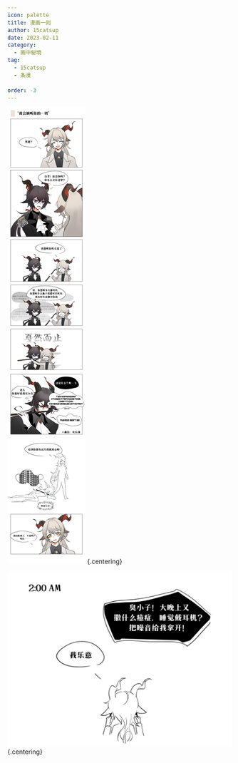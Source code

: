 ```yaml
---
icon: palette
title: 漫画一则
author: 15catsup
date: 2023-02-11
category:
  - 画中秘境
tag:
  - 15catsup
  - 条漫

order: -3
---
```


![](./res/comic/comic1.webp) {.centering}

![](./res/comic/comic2.webp) {.centering}

<eod />

<Ads />